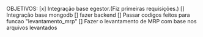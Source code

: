 OBJETIVOS:
    [x] Integração base egestor.(Fiz primeiras requisições.)
    [] Integração base mongodb
    [] fazer backend
    [] Passar codigos feitos para funcao "levantamento_mrp"
    [] Fazer o levantamento de MRP com base nos arquivos levantados
